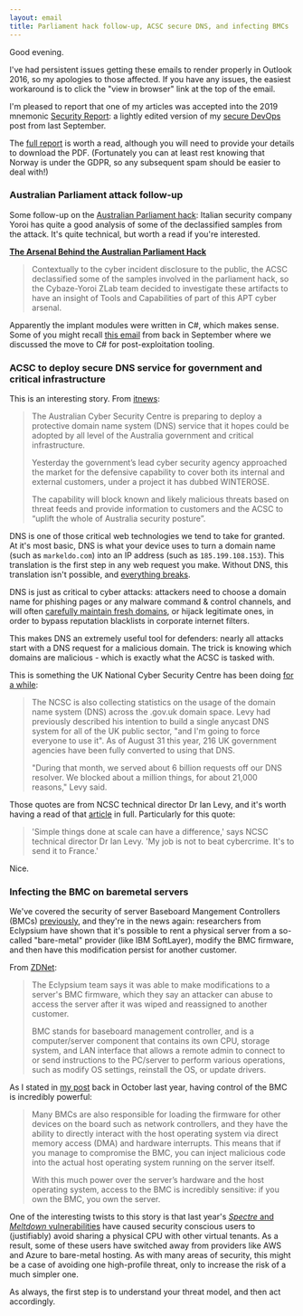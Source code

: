 ```yaml
---
layout: email
title: Parliament hack follow-up, ACSC secure DNS, and infecting BMCs
---
```


Good evening.

I've had persistent issues getting these emails to render properly in Outlook 2016, so my apologies to those affected. If you have any issues, the easiest workaround is to click the "view in browser" link at the top of the email.

I'm pleased to report that one of my articles was accepted into the 2019 mnemonic [Security Report](https://www.mnemonic.no/security-report/): a lightly edited version of my [secure DevOps](https://markeldo.com/Security-gatekeeping-in-a-DevOps-world/) post from last September.

The [full report](https://www.mnemonic.no/security-report/) is worth a read, although you will need to provide your details to download the PDF. (Fortunately you can at least rest knowing that Norway is under the GDPR, so any subsequent spam should be easier to deal with!)

### Australian Parliament attack follow-up

Some follow-up on the [Australian Parliament hack](https://www.abc.net.au/news/2019-02-18/prime-minister-scott-morrison-cyber-attack-hackers/10821170): Italian security company Yoroi has quite a good analysis of some of the declassified samples from the attack. It's quite technical, but worth a read if you're interested.

[**The Arsenal Behind the Australian Parliament Hack**](https://blog.yoroi.company/research/the-arsenal-behind-the-australian-parliament-hack/)

>Contextually to the cyber incident disclosure to the public, the ACSC declassified some of the samples involved in the parliament hack, so the Cybaze-Yoroi ZLab team decided to investigate these artifacts to have an insight of Tools and Capabilities of part of this APT cyber arsenal.

Apparently the implant modules were written in C#, which makes sense. Some of you might recall [this email](https://markeldo.com/Email-update-WireGuard-complexity-security-education-and-C-sharp-for-post-exploitation/) from back in September where we discussed the move to C# for post-exploitation tooling.

### ACSC to deploy secure DNS service for government and critical infrastructure

This is an interesting story. From [itnews](https://www.itnews.com.au/news/acsc-to-deploy-protective-dns-service-for-govt-critical-infrastructure-520138):

>The Australian Cyber Security Centre is preparing to deploy a protective domain name system (DNS) service that it hopes could be adopted by all level of the Australia government and critical infrastructure.
>
>Yesterday the government’s lead cyber security agency approached the market for the defensive capability to cover both its internal and external customers, under a project it has dubbed WINTEROSE.
>
>The capability will block known and likely malicious threats based on threat feeds and provide information to customers and the ACSC to “uplift the whole of Australia security posture”.

DNS is one of those critical web technologies we tend to take for granted. At it's most basic, DNS is what your device uses to turn a domain name (such as `markeldo.com`) into an IP address (such as `185.199.108.153`). This translation is the first step in any web request you make. Without DNS, this translation isn't possible, and [everything breaks](https://en.wikipedia.org/wiki/2016_Dyn_cyberattack).

DNS is just as critical to cyber attacks: attackers need to choose a domain name for phishing pages or any malware command & control channels, and will often [carefully maintain fresh domains](https://posts.specterops.io/being-a-good-domain-shepherd-57754edd955f), or hijack legitimate ones, in order to bypass reputation blacklists in corporate internet filters.

This makes DNS an extremely useful tool for defenders: nearly all attacks start with a DNS request for a malicious domain. The trick is knowing which domains are malicious - which is exactly what the ACSC is tasked with.

This is something the UK National Cyber Security Centre has been doing [for a while](https://www.zdnet.com/article/uks-ncsc-to-monitor-internet-routing-to-stop-ddos-and-hijacks/):

>The NCSC is also collecting statistics on the usage of the domain name system (DNS) across the .gov.uk domain space. Levy had previously described his intention to build a single anycast DNS system for all of the UK public sector, "and I'm going to force everyone to use it". As of August 31 this year, 216 UK government agencies have been fully converted to using that DNS.
>
>"During that month, we served about 6 billion requests off our DNS resolver. We blocked about a million things, for about 21,000 reasons," Levy said.

Those quotes are from NCSC technical director Dr Ian Levy, and it's worth having a read of that [article](https://www.zdnet.com/article/uks-ncsc-to-monitor-internet-routing-to-stop-ddos-and-hijacks/) in full. Particularly for this quote:

>'Simple things done at scale can have a difference,' says NCSC technical director Dr Ian Levy. 'My job is not to beat cybercrime. It's to send it to France.'

Nice.

### Infecting the BMC on baremetal servers

We've covered the security of server Baseboard Mangement Controllers (BMCs) [previously](https://markeldo.com/Supermicro-hardware-trojans-and-BMC-security/), and they're in the news again: researchers from Eclypsium have shown that it's possible to rent a physical server from a so-called "bare-metal" provider (like IBM SoftLayer), modify the BMC firmware, and then have this modification persist for another customer.

From [ZDNet](https://www.zdnet.com/article/hackers-can-hijack-bare-metal-cloud-servers-by-corrupting-their-bmc-firmware/):

>The Eclypsium team says it was able to make modifications to a server's BMC firmware, which they say an attacker can abuse to access the server after it was wiped and reassigned to another customer.
>
>BMC stands for baseboard management controller, and is a computer/server component that contains its own CPU, storage system, and LAN interface that allows a remote admin to connect to or send instructions to the PC/server to perform various operations, such as modify OS settings, reinstall the OS, or update drivers.

As I stated in [my post](https://markeldo.com/Supermicro-hardware-trojans-and-BMC-security/) back in October last year, having control of the BMC is incredibly powerful:

>Many BMCs are also responsible for loading the firmware for other devices on the board such as network controllers, and they have the ability to directly interact with the host operating system via direct memory access (DMA) and hardware interrupts. This means that if you manage to compromise the BMC, you can inject malicious code into the actual host operating system running on the server itself.
>
>With this much power over the server’s hardware and the host operating system, access to the BMC is incredibly sensitive: if you own the BMC, you own the server.

One of the interesting twists to this story is that last year's [_Spectre_ and _Meltdown_ vulnerabilities](https://markeldo.com/Email-update-Meltdown-and-Spectre/) have caused security conscious users to (justifiably) avoid sharing a physical CPU with other virtual tenants. As a result, some of these users have switched away from providers like AWS and Azure to bare-metal hosting. As with many areas of security, this might be a case of avoiding one high-profile threat, only to increase the risk of a much simpler one.

As always, the first step is to understand your threat model, and then act accordingly.